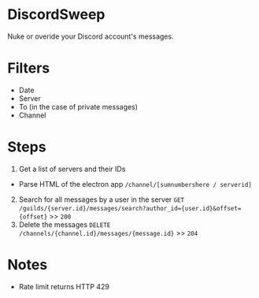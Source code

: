 # DiscordSweep
Nuke or overide your Discord account's messages.

# Filters
- Date
- Server
- To (in the case of private messages)
- Channel

# Steps
1. Get a list of servers and their IDs
- Parse HTML of the electron app `/channel/[sumnumbershere / serverid]`
2. Search for all messages by a user in the server
`GET` `/guilds/{server.id}/messages/search?author_id={user.id}&offset={offset}` >> `200`
3. Delete the messages
`DELETE` `/channels/{channel.id}/messages/{message.id}` >> `204`

# Notes
- Rate limit returns HTTP 429


